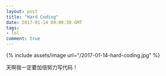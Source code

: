 ```yaml
---
layout: post
title: "Hard Coding"
date: 2017-01-14 09:00:50 GMT
tags:
- lol
comment: true
---
```

{% include assets/image url="/2017-01-14-hard-coding.jpg" %}

天啊我一定要加倍努力写代码！

